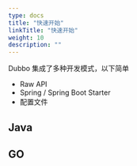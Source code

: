 ```yaml
---
type: docs
title: "快速开始"
linkTitle: "快速开始"
weight: 10
description: ""
---
```


Dubbo 集成了多种开发模式，以下简单
* Raw API
* Spring / Spring Boot Starter
* 配置文件

## Java

## GO
